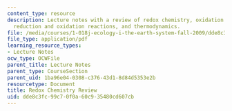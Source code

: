 ```yaml
---
content_type: resource
description: Lecture notes with a review of redox chemistry, oxidation state or number,
  reduction and oxidation reactions, and thermodynamics.
file: /media/courses/1-018j-ecology-i-the-earth-system-fall-2009/dde8c3fc99c70f0a60c935480cd607cb_MIT1_018JF09_lec03_Redox.pdf
file_type: application/pdf
learning_resource_types:
- Lecture Notes
ocw_type: OCWFile
parent_title: Lecture Notes
parent_type: CourseSection
parent_uid: 1ba96e04-0308-c376-43d1-8d84d5353e2b
resourcetype: Document
title: Redox Chemistry Review
uid: dde8c3fc-99c7-0f0a-60c9-35480cd607cb
---
```

